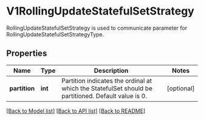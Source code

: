 # V1RollingUpdateStatefulSetStrategy

RollingUpdateStatefulSetStrategy is used to communicate parameter for RollingUpdateStatefulSetStrategyType.
## Properties
Name | Type | Description | Notes
------------ | ------------- | ------------- | -------------
**partition** | **int** | Partition indicates the ordinal at which the StatefulSet should be partitioned. Default value is 0. | [optional] 

[[Back to Model list]](../README.md#documentation-for-models) [[Back to API list]](../README.md#documentation-for-api-endpoints) [[Back to README]](../README.md)


